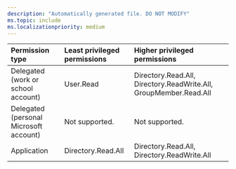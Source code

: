 ```yaml
---
description: "Automatically generated file. DO NOT MODIFY"
ms.topic: include
ms.localizationpriority: medium
---
```


|Permission type|Least privileged permissions|Higher privileged permissions|
|:---|:---|:---|
|Delegated (work or school account)|User.Read|Directory.Read.All, Directory.ReadWrite.All, GroupMember.Read.All|
|Delegated (personal Microsoft account)|Not supported.|Not supported.|
|Application|Directory.Read.All|Directory.Read.All, Directory.ReadWrite.All|

